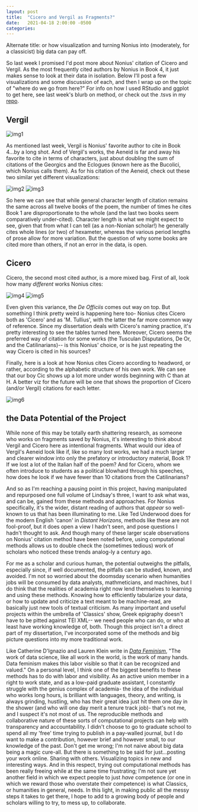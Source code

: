 ```yaml
---
layout: post
title:  "Cicero and Vergil as Fragments?"
date:   2021-04-18 2:00:00 -0500
categories: 
---
```


Alternate title: or how visualization and turning Nonius into (moderately, for a classicist) big data can pay off.

So last week I promised I'd post more about Nonius' citation of Cicero and Vergil. As the most frequently cited authors by Nonius in Book 4, it just makes sense to look at their data in isolation. Below I'll post a few visualizations and some discussion of each, and then I wrap up on the topic of "where do we go from here?" For info on how I used RStudio and ggplot to get here, see last week's blurb on method, or check out the .tsvs in my [repo](https://github.com/evacarrara/republatfrags/tree/main/Tabular%20Nonius).



## Vergil

![img1](/evacarrara/assets/vplotb.jpg)

As mentioned last week, Vergil is Nonius' favorite author to cite in Book 4...by a long shot. And of Vergil's works, the Aeneid is far and away his favorite to cite in terms of characters, just about doubling the sum of citations of the Georgics and the Eclogues (known here as the Bucolici, which Nonius calls them). As for his citation of the Aeneid, check out these two similar yet different visualizations:

![img2](/evacarrara/assets/vplotf.jpg) ![img3](/evacarrara/assets/vplotf1.jpg)

So here we can see that while general character length of citation remains the same across all twelve books of the poem, the number of times he cites Book 1 are disproportionate to the whole (and the last two books seem comparatively under-cited). Character length is what we might expect to see, given that from what I can tell (as a non-Nonian scholar!) he generally cites whole lines (or two) of hexameter, whereas the various period lengths of prose allow for more variation. But the question of why some books are cited more than others, if not an error in the data, is open.

## Cicero

Cicero, the second most cited author, is a more mixed bag. First of all, look how many *different* works Nonius cites:

![img4](/evacarrara/assets/cplota.jpg) ![img5](/evacarrara/assets/cplotb1.jpg)

Even given this variance, the *De Officiis* comes out way on top. But something I think pretty weird is happening here too- Nonius cites Cicero both as 'Cicero' and as 'M. Tullius', with the latter the far more common way of reference. Since my dissertation deals with Cicero's naming practice, it's pretty interesting to see the tables turned here. Moreover, Cicero seems the preferred way of citation for some works (the Tusculan Disputations, De Or, and the Catilinarians)-- is this Nonius' choice, or is he just repeating the way Cicero is cited in his sources? 

Finally, here is a look at how Nonius cites Cicero according to headword, or rather, according to the alphabetic structure of his own work. We can see that our boy Cic shows up a lot more under words beginning with C than at H. A better viz for the future will be one that shows the proportion of Cicero (and/or Vergil) citations for each letter.

![img6](/evacarrara/assets/cplotb.jpg)


## the Data Potential of the Project

While none of this may be totally earth shattering research, as someone who works on fragments saved by Nonius, it's interesting to think about Vergil and Cicero here as intentional fragments. What would our idea of Vergil's Aeneid look like if, like so many lost works, we had a much larger and clearer window into only the prefatory or introductory material, Book 1? If we lost a lot of the Italian half of the poem? And for Cicero, whom we often introduce to students as a political blowhard through his speeches, how does he look if we have fewer than 10 citations from the Catilinarians? 

And so as I'm reaching a pausing point in this project, having manipulated and repurposed one full volume of Lindsay's three, I want to ask what was, and can be, gained from these methods and approaches. For Nonius specifically, it's the wider, distant reading of authors that *appear* so well-known to us that has been illuminating to me. Like Ted Underwood does for the modern English 'canon' in *Distant Horizons*, methods like these are not fool-proof, but it does open a view I hadn't seen, and pose questions I hadn't thought to ask. And though many of these larger scale observations on Nonius' citation method have been noted before, using computational methods allows us to double check the (sometimes tedious) work of scholars who noticed these trends analog-ly a century ago.

For me as a scholar and curious human, the potential outweighs the pitfalls, especially since, if well documented, the pitfalls can be studied, known, and avoided. I'm not so worried about the doomsday scenario when humanities jobs will be consumed by data analysts, mathmeticians, and machines, but I do think that the realities of academia right now lend themselves to learning and using these methods. Knowing how to efficiently tabularize your data, or how to update and criticize a text meant to be machine-read, are basically just new tools of textual criticism. As many important and useful projects within the umbrella of 'Classics' show, Greek epigraphy doesn't have to be pitted against TEI XML-- we need people who can do, or who at least have working knowledge of, both. Though this project isn't a direct part of my dissertation, I've incorporated some of the methods and big picture questions into my more traditional work. 

Like Catherine D'Ignazio and Lauren Klein write in [*Data Feminism*](https://data-feminism.mitpress.mit.edu/), "The work of data science, like all work in the world, is the work of many hands. Data feminism makes this labor visible so that it can be recognized and valued." On a personal level, I think one of the biggest benefits to these methods has to do with labor and visibility. As an active union member in a right to work state, and as a low-paid graduate assistant, I constantly struggle with the genius complex of academia- the idea of the individual who works long hours, is brilliant with languages, theory, and writing, is always grinding, hustling, who has their great idea just hit them one day in the shower (and who will one day merit a tenure track job)- that's not me, and I suspect it's not most of us. The reproducible methods and collaborative nature of these sorts of computational projects can help with transparency and accountability. I didn't choose to go to graduate school to spend all my 'free' time trying to publish in a pay-walled journal, but I do want to make a contribution, however brief and however small, to our knowledge of the past. Don't get me wrong; I'm not naive about big data being a magic cure-all. But there is something to be said for just...posting your work online. Sharing with others. Visualizing topics in new and interesting ways. And in this respect, trying out computational methods has been really freeing while at the same time frustrating; I'm not sure yet another field in which we expect people to just *have* competence (or one in which we reward those who overstate their competence) is what Classics, or humanities in general, needs. In this light, in making public all the messy steps it takes to get there, I hope to add to a growing body of people and scholars willing to try, to mess up, to collaborate. 